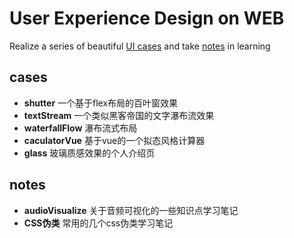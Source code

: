 # User Experience Design on WEB
Realize a series of beautiful [UI cases](https://github.com/galaxyxxxxx/uxd/tree/main/case) and take [notes](https://github.com/galaxyxxxxx/uxd/tree/main/note) in learning

## cases
- **shutter** 一个基于flex布局的百叶窗效果
- **textStream** 一个类似黑客帝国的文字瀑布流效果
- **waterfallFlow** 瀑布流式布局
- **caculatorVue** 基于vue的一个拟态风格计算器
- **glass** 玻璃质感效果的个人介绍页

## notes
- **audioVisualize** 关于音频可视化的一些知识点学习笔记
- **CSS伪类** 常用的几个css伪类学习笔记
